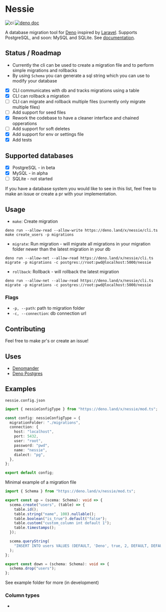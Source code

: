 # Nessie

![ci](https://github.com/halvardssm/deno-nessie/workflows/ci/badge.svg)
[![deno doc](https://doc.deno.land/badge.svg)](https://doc.deno.land/https/deno.land/x/nessie/mod.ts)

A database migration tool for [Deno](https://deno.land) inspired by [Laravel](https://github.com/laravel/laravel). Supports PostgreSQL, and soon: MySQL and SQLite. See [documentation](https://doc.deno.land/https/deno.land/x/nessie/mod.ts).

## Status / Roadmap

* Currently the cli can be used to create a migration file and to perform simple migrations and rollbacks
* By using `Schema` you can generate a sql string which you can use to modify your database

* [x] CLI communicates with db and tracks migrations using a table
* [x] CLI can rollback a migration
* [ ] CLI can migrate and rollback multiple files (currently only migrate multiple files)
* [ ] Add support for seed files
* [x] Rework the codebase to have a cleaner interface and chained opperations
* [ ] Add support for soft deletes
* [x] Add support for env or settings file
* [x] Add tests

## Supported databases

* [x] PostgreSQL - in beta
* [x] MySQL - in alpha
* [ ] SQLite - not started

If you have a database system you would like to see in this list, feel free to make an issue or create a pr with your implementation.

## Usage

* `make`: Create migration

```deno run --allow-read --allow-write https://deno.land/x/nessie/cli.ts make create_users -p migrations```

* `migrate`: Run migration - will migrate all migrations in your migration folder newer than the latest migration in your db

```deno run --allow-net --allow-read https://deno.land/x/nessie/cli.ts migrate -p migrations -c postgres://root:pwd@localhost:5000/nessie```

* `rollback`: Rollback - will rollback the latest migration

```deno run --allow-net --allow-read https://deno.land/x/nessie/cli.ts migrate -p migrations -c postgres://root:pwd@localhost:5000/nessie```

### Flags

* `-p, --path`: path to migration folder
* `-c, --connection`: db connection url

## Contributing

Feel free to make pr's or create an issue!

## Uses

* [Denomander](https://deno.land/x/denomander/mod.ts)
* [Deno Postgres](https://deno.land/x/postgres/mod.ts)

## Examples

`nessie.config.json`

```ts
import { nessieConfigType } from "https://deno.land/x/nessie/mod.ts";

const config: nessieConfigType = {
  migrationFolder: "./migrations",
  connection: {
    host: "localhost",
    port: 5432,
    user: "root",
    password: "pwd",
    name: "nessie",
    dialect: "pg",
  },
};

export default config;
```

Minimal example of a migration file

```ts
import { Schema } from "https://deno.land/x/nessie/mod.ts";

export const up = (scema: Schema): void => {
  scema.create("users", (table) => {
    table.id();
    table.string("name", 100).nullable();
    table.boolean("is_true").default("false");
    table.custom("custom_column int default 1");
    table.timestamps();
  });

  scema.queryString(
    "INSERT INTO users VALUES (DEFAULT, 'Deno', true, 2, DEFAULT, DEFAULT);",
  );
};

export const down = (schema: Schema): void => {
  schema.drop("users");
};
```

See example folder for more (in development)

### Column types
* 
